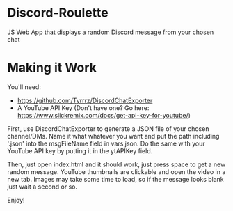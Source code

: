 # Discord-Roulette
JS Web App that displays a random Discord message from your chosen chat

# Making it Work
You'll need:
- https://github.com/Tyrrrz/DiscordChatExporter
- A YouTube API Key (Don't have one? Go here: https://www.slickremix.com/docs/get-api-key-for-youtube/)

First, use DiscordChatExporter to generate a JSON file of your chosen channel/DMs. Name it what whatever you want and put the path including '.json' into the msgFileName field in vars.json. Do the same with your YouTube API key by putting it in the ytAPIKey field.

Then, just open index.html and it should work, just press space to get a new random message. YouTube thumbnails are clickable and open the video in a new tab. Images may take some time to load, so if the message looks blank just wait a second or so.

Enjoy!
